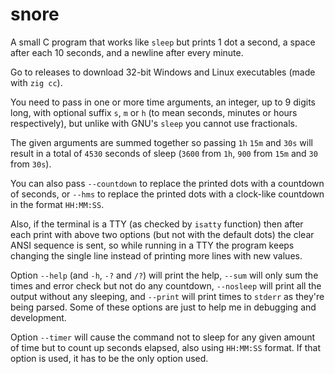 # snore

A small C program that works like `sleep` but prints 1 dot a second, a space
after each 10 seconds, and a newline after every minute.

Go to releases to download 32-bit Windows and Linux executables (made with `zig cc`).

You need to pass in one or more time arguments, an integer, up to 9 digits
long, with optional suffix `s`, `m` or `h` (to mean seconds, minutes or
hours respectively), but unlike with GNU's `sleep` you cannot use fractionals.

The given arguments are summed together so passing `1h` `15m` and `30s` will
result in a total of `4530` seconds of sleep (`3600` from `1h`, `900` from
`15m` and `30` from `30s`).

You can also pass `--countdown` to replace the printed dots with a countdown
of seconds, or `--hms` to replace the printed dots with a clock-like countdown
in the format `HH:MM:SS`.

Also, if the terminal is a TTY (as checked by `isatty` function) then after
each print with above two options (but not with the default dots) the clear
ANSI sequence is sent, so while running in a TTY the program keeps changing
the single line instead of printing more lines with new values.

Option `--help` (and `-h`, `-?` and `/?`) will print the help, `--sum` will
only sum the times and error check but not do any countdown, `--nosleep` will
print all the output without any sleeping, and `--print` will print times to
`stderr` as they're being parsed. Some of these options are just to help
me in debugging and development.

Option `--timer` will cause the command not to sleep for any given amount of
time but to count up seconds elapsed, also using `HH:MM:SS` format. If that
option is used, it has to be the only option used.
